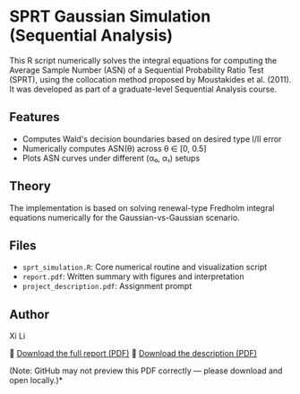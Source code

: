 # SPRT Gaussian Simulation (Sequential Analysis)

This R script numerically solves the integral equations for computing the Average Sample Number (ASN) of a Sequential Probability Ratio Test (SPRT), using the collocation method proposed by Moustakides et al. (2011). It was developed as part of a graduate-level Sequential Analysis course.

## Features
- Computes Wald's decision boundaries based on desired type I/II error
- Numerically computes ASN(θ) across θ ∈ [0, 0.5]
- Plots ASN curves under different (α₀, α₁) setups

## Theory
The implementation is based on solving renewal-type Fredholm integral equations numerically for the Gaussian-vs-Gaussian scenario.

## Files
- `sprt_simulation.R`: Core numerical routine and visualization script
- `report.pdf`: Written summary with figures and interpretation
- `project_description.pdf`: Assignment prompt

## Author
Xi Li

📄 [Download the full report (PDF)](./report.pdf)
📄 [Download the description (PDF)](./project_description.pdf)

(Note: GitHub may not preview this PDF correctly — please download and open locally.)*
